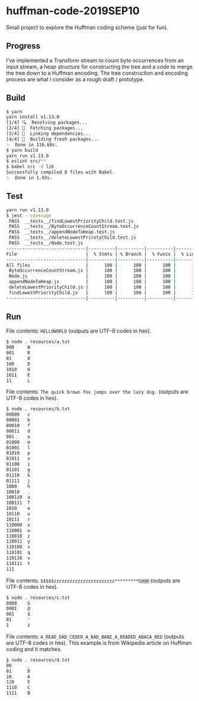 # huffman-code-2019SEP10

Small project to explore the Huffman coding scheme (just for fun).

## Progress

I've implemented a Transform stream to count byte occurrences from an input stream, a heap structure for constructing the tree and a code to merge the tree down to a Huffman encoding. The tree construction and encoding process are what I consider as a rough draft / prototype.

## Build

```bash
$ yarn
yarn install v1.13.0
[1/4] 🔍  Resolving packages...
[2/4] 🚚  Fetching packages...
[3/4] 🔗  Linking dependencies...
[4/4] 🔨  Building fresh packages...
✨  Done in 116.68s.
$ yarn build
yarn run v1.13.0
$ eslint src/**
$ babel src -d lib
Successfully compiled 8 files with Babel.
✨  Done in 1.93s.
```

## Test

```bash
yarn run v1.13.0
$ jest --coverage
 PASS  __tests__/findLowestPriorityChild.test.js
 PASS  __tests__/ByteOccurrenceCountStream.test.js
 PASS  __tests__/appendNodeToHeap.test.js
 PASS  __tests__/deleteLowestPrirotyChild.test.js
 PASS  __tests__/Node.test.js
------------------------------|----------|----------|----------|----------|-------------------|
File                          |  % Stmts | % Branch |  % Funcs |  % Lines | Uncovered Line #s |
------------------------------|----------|----------|----------|----------|-------------------|
All files                     |      100 |      100 |      100 |      100 |                   |
 ByteOccurrenceCountStream.js |      100 |      100 |      100 |      100 |                   |
 Node.js                      |      100 |      100 |      100 |      100 |                   |
 appendNodeToHeap.js          |      100 |      100 |      100 |      100 |                   |
 deleteLowestPriorityChild.js |      100 |      100 |      100 |      100 |                   |
 findLowestPriorityChild.js   |      100 |      100 |      100 |      100 |                   |
------------------------------|----------|----------|----------|----------|-------------------|
```

## Run

File contents: `HELLOWORLD` (outputs are UTF-8 codes in hex).

```bash
$ node . resources/a.txt
000     W
001     R
01      O
100     D
1010    H
1011    E
11      L
```

File contents: `The quick brown fox jumps over the lazy dog.` (outputs are UTF-8 codes in hex).

```bash
$ node . resources/b.txt
00000   c
00001   b
00010   f
00011   d
001     o
01000   m
01001   l
01010   p
01011   n
01100   i
01101   g
01110   k
01111   j
1000    h
10010   .
100110  a
100111  T
1010    e
10110   u
10111   r
110000  x
110001  w
110010  z
110011  y
110100  s
110101  q
110110  v
110111  t
111      
```

File contents: `$$$$$zzzzzzzzzzzzzzzzzzzzzzz*********G@@@` (outputs are UTF-8 codes in hex).

```bash
$ node . resources/c.txt
0000    G
0001    @
001     $
01      *
1       z
```

File contents: `A_DEAD_DAD_CEDED_A_BAD_BABE_A_BEADED_ABACA_BED` (outputs are UTF-8 codes in hex). This example is from Wikipedia article on Huffman coding and it matches.

```bash
$ node . resources/d.txt
00      _
01      D
10      A
110     E
1110    C
1111    B
```
